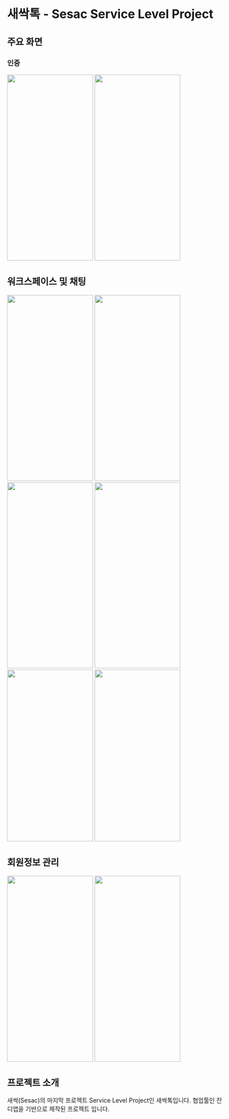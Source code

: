 # 새싹톡 - Sesac Service Level Project

## 주요 화면 

### 인증
<img src = "https://github.com/Kim-Junhwan/SesacTalk/assets/58679737/92fc0fe8-409c-42b2-bd13-888d115c0c92" width="200" height="433">
<img src = "https://github.com/Kim-Junhwan/SesacTalk/assets/58679737/6190e9c1-461e-4ee5-a780-419262d406f7" width="200" height="433">

## 워크스페이스 및 채팅
<img src = "https://github.com/Kim-Junhwan/SesacTalk/assets/58679737/55300338-9e5c-4c85-9147-c2c49c61526b" width="200" height="433">
<img src = "https://github.com/Kim-Junhwan/SesacTalk/assets/58679737/f2f21785-df49-49c0-a6b5-3f018e46b0bf" width="200" height="433">
<img src = "https://github.com/Kim-Junhwan/SesacTalk/assets/58679737/3c087807-8b14-42bf-a6ba-bb7452e4029d" width="200" height="433">
<img src = "https://github.com/Kim-Junhwan/SesacTalk/assets/58679737/f1f6c125-3f37-4aad-a335-7be15e4bce97" width="200" height="433">
<img src = "https://github.com/Kim-Junhwan/SesacTalk/assets/58679737/84f7d66b-203c-4b33-885e-0e576652ea3b" width="200" height="400">
<img src = "https://github.com/Kim-Junhwan/SesacTalk/assets/58679737/ebe12ea2-286e-48b6-9f92-c70c8a580093" width="200" height="400">

## 회원정보 관리
<img src = "https://github.com/Kim-Junhwan/SesacTalk/assets/58679737/d810bc25-fef6-45e7-8880-c28517f34994" width="200" height="433">
<img src = "https://github.com/Kim-Junhwan/SesacTalk/assets/58679737/99f3f276-8b5c-447f-800e-e0622544f5f6" width="200" height="433">

## 프로젝트 소개 

새싹(Sesac)의 마지막 프로젝트 Service Level Project인 새싹톡입니다. 협업툴인 잔디앱을 기반으로 제작된 프로젝트 입니다.

